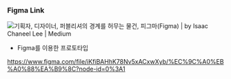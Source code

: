 ### Figma Link

![기획자, 디자이너, 퍼블리셔의 경계를 허무는 물건, 피그마(Figma) | by Isaac Chaneel Lee | Medium](https://miro.medium.com/max/5236/1*U0Ni6_OYujeBvzZfOWKLbw.png)

- Figma를 이용한 프로토타입

https://www.figma.com/file/iKfiBAHhK78Nv5xACxwXyb/%EC%9C%A0%EB%A0%88%EA%B9%8C?node-id=0%3A1